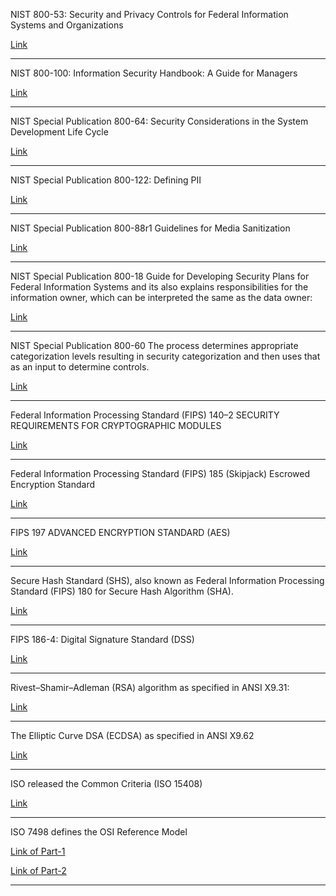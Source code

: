 NIST 800-53:
Security and Privacy Controls for Federal Information Systems and Organizations

[Link](https://nvlpubs.nist.gov/nistpubs/SpecialPublications/NIST.SP.800-53r4.pdf)

------------------------------------------------------
NIST 800-100:
Information Security Handbook: A Guide for Managers

[Link](https://nvlpubs.nist.gov/nistpubs/Legacy/SP/nistspecialpublication800-100.pdf)

------------------------------------------------------
NIST Special Publication 800-64:
Security Considerations in the System Development Life Cycle

[Link](https://csrc.nist.gov/publications/detail/sp/800-64/rev-2/archive/2008-10-16)

------------------------------------------------------
NIST Special Publication 800-122:
Defining PII

[Link](https://nvlpubs.nist.gov/nistpubs/Legacy/SP/nistspecialpublication800-122.pdf)

------------------------------------------------------
NIST Special Publication 800-88r1
Guidelines for Media Sanitization

[Link](https://nvlpubs.nist.gov/nistpubs/SpecialPublications/NIST.SP.800-88r1.pdf)

------------------------------------------------------
NIST Special Publication 800-18
Guide for Developing Security Plans for Federal Information Systems and its also explains responsibilities for the information owner, which can be interpreted the same as the data owner:

[Link](https://nvlpubs.nist.gov/nistpubs/Legacy/SP/nistspecialpublication800-18r1.pdf)

------------------------------------------------------
NIST Special Publication 800-60
The process determines appropriate categorization levels resulting in security categorization and then uses that as an input to determine controls.

[Link](https://nvlpubs.nist.gov/nistpubs/Legacy/SP/nistspecialpublication800-60v1r1.pdf)

------------------------------------------------------
Federal Information Processing Standard (FIPS) 140–2
SECURITY REQUIREMENTS FOR CRYPTOGRAPHIC MODULES

[Link](https://nvlpubs.nist.gov/nistpubs/FIPS/NIST.FIPS.140-2.pdf)

------------------------------------------------------
Federal Information Processing Standard (FIPS) 185 (Skipjack)
Escrowed Encryption Standard

[Link](https://csrc.nist.gov/csrc/media/publications/fips/185/archive/1994-02-09/documents/fips185.pdf)

------------------------------------------------------
FIPS 197 ADVANCED ENCRYPTION STANDARD (AES)

[Link](https://nvlpubs.nist.gov/nistpubs/FIPS/NIST.FIPS.197.pdf)

------------------------------------------------------
Secure Hash Standard (SHS), also known as Federal Information Processing Standard (FIPS) 180 for Secure Hash Algorithm (SHA).

[Link](https://csrc.nist.gov/csrc/media/publications/fips/180/4/final/documents/fips180-4-draft-aug2014.pdf)

------------------------------------------------------
FIPS 186-4: Digital Signature Standard (DSS)

[Link](https://csrc.nist.gov/publications/detail/fips/186/4/final)

------------------------------------------------------
Rivest–Shamir–Adleman (RSA) algorithm as specified in ANSI X9.31:

[Link](https://www.cryptsoft.com/pkcs11doc/v211/group__SEC__12__1__10__ANSI__X9__31__RSA.html)

------------------------------------------------------
The Elliptic Curve DSA (ECDSA) as specified in ANSI X9.62

[Link](https://standards.globalspec.com/std/1955141/ANSI%20X9.62)

------------------------------------------------------
ISO released the Common Criteria (ISO 15408)

[Link](https://www.google.com/search?q=ISO+15408&rlz=1C5CHFA_enAU761AU761&oq=ISO+15408&aqs=chrome..69i57.238j0j7&sourceid=chrome&ie=UTF-8)

------------------------------------------------------
ISO 7498 defines the OSI Reference Model

[Link of Part-1](https://www.iso.org/obp/ui/#iso:std:iso-iec:7498:-1:ed-1:v2:en)

[Link of Part-2](https://www.iso.org/obp/ui/#iso:std:iso:7498:-2:ed-1:v1:en)

------------------------------------------------------